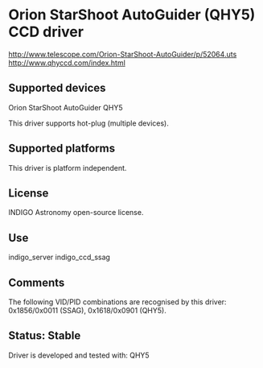 # Orion StarShoot AutoGuider (QHY5) CCD driver

http://www.telescope.com/Orion-StarShoot-AutoGuider/p/52064.uts
http://www.qhyccd.com/index.html

## Supported devices

Orion StarShoot AutoGuider
QHY5

This driver supports hot-plug (multiple devices).

## Supported platforms

This driver is platform independent.

## License

INDIGO Astronomy open-source license.

## Use

indigo_server indigo_ccd_ssag

## Comments

The following VID/PID combinations are recognised by this driver: 0x1856/0x0011 (SSAG), 0x1618/0x0901 (QHY5).

## Status: Stable

Driver is developed and tested with:
QHY5
